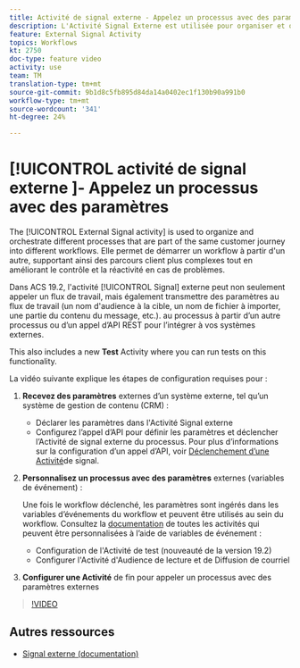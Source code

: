 ```yaml
---
title: Activité de signal externe - Appelez un processus avec des paramètres
description: L'Activité Signal Externe est utilisée pour organiser et orchestrer différents processus qui font partie du même parcours client dans différents workflows. Elle permet de démarrer un workflow à partir d'un autre, supportant ainsi des parcours client plus complexes tout en améliorant le contrôle et la réactivité en cas de problèmes.
feature: External Signal Activity
topics: Workflows
kt: 2750
doc-type: feature video
activity: use
team: TM
translation-type: tm+mt
source-git-commit: 9b1d8c5fb895d84da14a0402ec1f130b90a991b0
workflow-type: tm+mt
source-wordcount: '341'
ht-degree: 24%

---
```



# [!UICONTROL activité de signal externe ]- Appelez un processus avec des paramètres

The [!UICONTROL External Signal activity] is used to organize and orchestrate different processes that are part of the same customer journey into different workflows. Elle permet de démarrer un workflow à partir d&#39;un autre, supportant ainsi des parcours client plus complexes tout en améliorant le contrôle et la réactivité en cas de problèmes.

Dans ACS 19.2, l&#39;activité [!UICONTROL Signal] externe peut non seulement appeler un flux de travail, mais également transmettre des paramètres au flux de travail (un nom d&#39;audience à la cible, un nom de fichier à importer, une partie du contenu du message, etc.). au processus à partir d’un autre processus ou d’un appel d’API REST pour l’intégrer à vos systèmes externes.

This also includes a new **Test** Activity where you can run tests on this functionality.

La vidéo suivante explique les étapes de configuration requises pour :

1. **Recevez des paramètres** externes d’un système externe, tel qu’un système de gestion de contenu (CRM) :

   * Déclarer les paramètres dans l&#39;Activité Signal externe
   * Configurez l’appel d’API pour définir les paramètres et déclencher l’Activité de signal externe du processus. Pour plus d’informations sur la configuration d’un appel d’API, voir [Déclenchement d’une Activité](https://docs.campaign.adobe.com/doc/standard/en/api/ACS_API.html#triggering-a-signal-activity)de signal.

1. **Personnalisez un processus avec des paramètres** externes (variables de événement) :

   Une fois le workflow déclenché, les paramètres sont ingérés dans les variables d’événements du workflow et peuvent être utilisés au sein du workflow. Consultez la [documentation](https://helpx.adobe.com/campaign/standard/automating/using/calling-a-workflow-with-external-parameters.html) de toutes les activités qui peuvent être personnalisées à l’aide de variables de événement :

   * Configuration de l&#39;Activité de test (nouveauté de la version 19.2)
   * Configurer l&#39;Activité d&#39;Audience de lecture et de Diffusion de courriel

1. **Configurer une Activité** de fin pour appeler un processus avec des paramètres externes

>[!VIDEO](https://video.tv.adobe.com/v/27249/?quality=12)

## Autres ressources

* [Signal externe (documentation)](https://docs.adobe.com/content/help/en/campaign-standard/using/managing-processes-and-data/data-management-activities/external-api.html)
